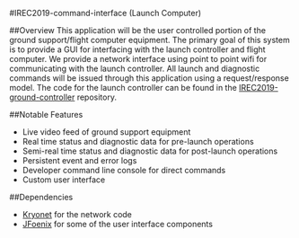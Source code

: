 #IREC2019-command-interface (Launch Computer)

##Overview
This application will be the user controlled portion of the ground support/flight computer equipment.
The primary goal of this system is to provide a GUI for interfacing with the launch controller
and flight computer. We provide a network interface using point to point wifi for communicating with the launch
controller. All launch and diagnostic commands will be issued through this application using a request/response
model. The code for the launch controller can be found in the [IREC2019-ground-controller](https://github.com/SEDS-UCF/IREC2019-ground-controller)
repository.

##Notable Features
* Live video feed of ground support equipment
* Real time status and diagnostic data for pre-launch operations
* Semi-real time status and diagnostic data for post-launch operations
* Persistent event and error logs
* Developer command line console for direct commands
* Custom user interface

##Dependencies
* [Kryonet](https://github.com/EsotericSoftware/kryonet) for the network code
* [JFoenix](https://github.com/jfoenixadmin/JFoenix) for some of the user interface components

